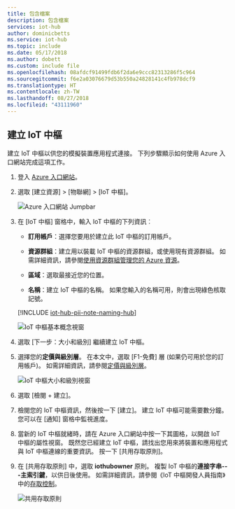 ```yaml
---
title: 包含檔案
description: 包含檔案
services: iot-hub
author: dominicbetts
ms.service: iot-hub
ms.topic: include
ms.date: 05/17/2018
ms.author: dobett
ms.custom: include file
ms.openlocfilehash: 08afdcf91499fdb6f2da6e9ccc82313286f5c964
ms.sourcegitcommit: f6e2a03076679d53b550a24828141c4fb978dcf9
ms.translationtype: HT
ms.contentlocale: zh-TW
ms.lasthandoff: 08/27/2018
ms.locfileid: "43111960"
---
```

## <a name="create-an-iot-hub"></a>建立 IoT 中樞
建立 IoT 中樞以供您的模擬裝置應用程式連接。 下列步驟顯示如何使用 Azure 入口網站完成這項工作。

1. 登入 [Azure 入口網站](https://portal.azure.com/)。

2. 選取 [建立資源] > [物聯網] > [IoT 中樞]。
   
    ![Azure 入口網站 Jumpbar](./media/iot-hub-get-started-create-hub/create-iot-hub1.png)

3. 在 [IoT 中樞] 窗格中，輸入 IoT 中樞的下列資訊︰

   * **訂用帳戶**：選擇您要用於建立此 IoT 中樞的訂用帳戶。

   * **資源群組**：建立用以裝載 IoT 中樞的資源群組，或使用現有資源群組。 如需詳細資訊，請參閱[使用資源群組管理您的 Azure 資源](../articles/azure-resource-manager/resource-group-portal.md)。

   * **區域**：選取最接近您的位置。

   * **名稱**：建立 IoT 中樞的名稱。 如果您輸入的名稱可用，則會出現綠色核取記號。

   [!INCLUDE [iot-hub-pii-note-naming-hub](iot-hub-pii-note-naming-hub.md)]

   ![IoT 中樞基本概念視窗](./media/iot-hub-get-started-create-hub/create-iot-hub2.png)

4. 選取 [下一步：大小和級別] 繼續建立 IoT 中樞。 

5. 選擇您的**定價與級別層**。 在本文中，選取 [F1-免費] 層 (如果仍可用於您的訂用帳戶)。 如需詳細資訊，請參閱[定價與級別層](https://azure.microsoft.com/pricing/details/iot-hub/)。

   ![IoT 中樞大小和級別視窗](./media/iot-hub-get-started-create-hub/create-iot-hub3.png)

6. 選取 [檢閱 + 建立]。

7. 檢閱您的 IoT 中樞資訊，然後按一下 [建立]。 建立 IoT 中樞可能需要數分鐘。 您可以在 [通知] 窗格中監視進度。

8. 當新的 IoT 中樞就緒時，請在 Azure 入口網站中按一下其圖格，以開啟 IoT 中樞的屬性視窗。 既然您已經建立 IoT 中樞，請找出您用來將裝置和應用程式與 IoT 中樞連線的重要資訊。 按一下 [共用存取原則]。
   
9. 在 [共用存取原則] 中，選取 **iothubowner** 原則。 複製 IoT 中樞的**連接字串---主索引鍵**，以供日後使用。 如需詳細資訊，請參閱《IoT 中樞開發人員指南》中的[存取控制](../articles/iot-hub/iot-hub-devguide-security.md)。
   
    ![共用存取原則](./media/iot-hub-get-started-create-hub/create-iot-hub5.png)